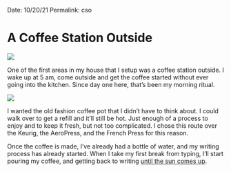 
Date: 10/20/21
Permalink: cso

# A Coffee Station Outside

![](https://i.imgur.com/httHAXx.jpg)

One of the first areas in my house that I setup was a coffee station outside. I wake up at 5 am, come outside and get the coffee started without ever going into the kitchen. Since day one here, that’s been my morning ritual.

![](https://i.imgur.com/ezchwBA.jpg)

I wanted the old fashion coffee pot that I didn’t have to think about. I could walk over to get a refill and it’ll still be hot. Just enough of a process to enjoy and to keep it fresh, but not too complicated. I chose this route over the Keurig, the AeroPress, and the French Press for this reason.

Once the coffee is made, I’ve already had a bottle of water, and my writing process has already started. When I take my first break from typing, I’ll start pouring my coffee, and getting back to writing [until the sun comes up](rts).